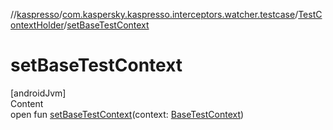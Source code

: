 //[kaspresso](../../index.md)/[com.kaspersky.kaspresso.interceptors.watcher.testcase](../index.md)/[TestContextHolder](index.md)/[setBaseTestContext](set-base-test-context.md)



# setBaseTestContext  
[androidJvm]  
Content  
open fun [setBaseTestContext](set-base-test-context.md)(context: [BaseTestContext](../../com.kaspersky.kaspresso.testcases.core.testcontext/-base-test-context/index.md))  



